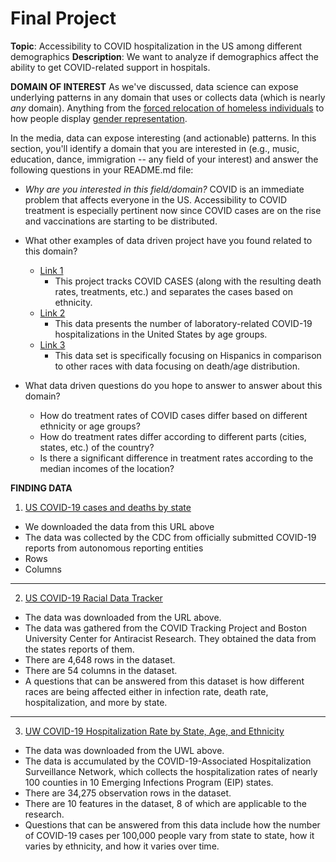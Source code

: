 # Final Project
**Topic**: Accessibility to COVID hospitalization in the US among different demographics
**Description**: We want to analyze if demographics affect the ability to get COVID-related support in hospitals.

**DOMAIN OF INTEREST**
As we've discussed, data science can expose underlying patterns in any domain that uses or collects data (which is nearly _any_ domain). Anything from the [forced relocation of homeless individuals](https://www.theguardian.com/us-news/ng-interactive/2017/dec/20/bussed-out-america-moves-homeless-people-country-study) to how people display [gender representation](https://pudding.cool/2017/09/this-american-life/).

In the media, data can expose interesting (and actionable) patterns. In this section, you'll identify a domain that you are interested in (e.g., music, education, dance, immigration -- any field of your interest) and answer the following questions in your README.md file:

- _Why are you interested in this field/domain?_
COVID is an immediate problem that affects everyone in the US. Accessibility to COVID treatment is especially pertinent now since COVID cases are on the rise and vaccinations are starting to be distributed.

- What other examples of data driven project have you found related to this domain?
  - [Link 1](https://covidtracking.com/race)
    - This project tracks COVID CASES (along with the resulting death rates, treatments, etc.) and separates the cases based on ethnicity.
  - [Link 2](https://www.statista.com/statistics/1122354/covid-19-us-hospital-rate-by-age/)
    - This data presents the number of laboratory-related COVID-19 hospitalizations in the United States by age groups.
  - [Link 3](https://www.cdc.gov/nchs/nvss/vsrr/covid19/health_disparities.htm)
    - This data set is specifically focusing on Hispanics in comparison to other races with data focusing on death/age distribution.

- What data driven questions do you hope to answer to answer about this domain?

  - How do treatment rates of COVID cases differ based on different ethnicity or age groups?
  - How do treatment rates differ according to different parts (cities, states, etc.) of the country?
  - Is there a significant difference in treatment rates according to the median incomes of the location?

**FINDING DATA**

1. [US COVID-19 cases and deaths by state](https://covid.cdc.gov/covid-data-tracker/?CDC_AA_refVal=https%3A%2F%2Fwww.cdc.gov%2Fcoronavirus%2F2019-ncov%2Fcases-updates%2Fcases-in-us.html#cases_casesper100klast7days )
  - We downloaded the data from this URL above
  - The data was collected by the CDC from officially submitted COVID-19 reports from autonomous reporting entities
  - Rows
  - Columns
  - ------
2. [US COVID-19 Racial Data Tracker](https://covidtracking.com/race)
  - The data was downloaded from the URL above.
  - The data was gathered from the COVID Tracking Project and Boston University Center for Antiracist Research. They obtained the data from the states reports of them.
  - There are 4,648 rows in the dataset.
  - There are 54 columns in the dataset.
  - A questions that can be answered from this dataset is how different races are being affected either in infection rate, death rate, hospitalization, and more by state.
  - -----
3. [UW COVID-19 Hospitalization Rate by State, Age, and Ethnicity](https://gis.cdc.gov/grasp/COVIDNet/COVID19_3.html)
  - The data was downloaded from the UWL above.
  - The data is accumulated by the COVID-19-Associated Hospitalization Surveillance Network, which collects the hospitalization rates of nearly 100 counties in 10 Emerging Infections Program (EIP) states.
  - There are 34,275 observation rows in the dataset.
  - There are 10 features in the dataset, 8 of which are applicable to the research.
  - Questions that can be answered from this data include how the number of COVID-19 cases per 100,000 people vary from state to state, how it varies by ethnicity, and how it varies over time.
